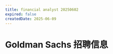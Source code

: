 ```yaml
---
title: financial analyst 20250602
expired: false
createdDate: 2025-06-09
---
```


# Goldman Sachs 招聘信息

<JobPostingTable job-posting-json-path="goldman-sachs/data/financial-analyst-20250602.json" />
